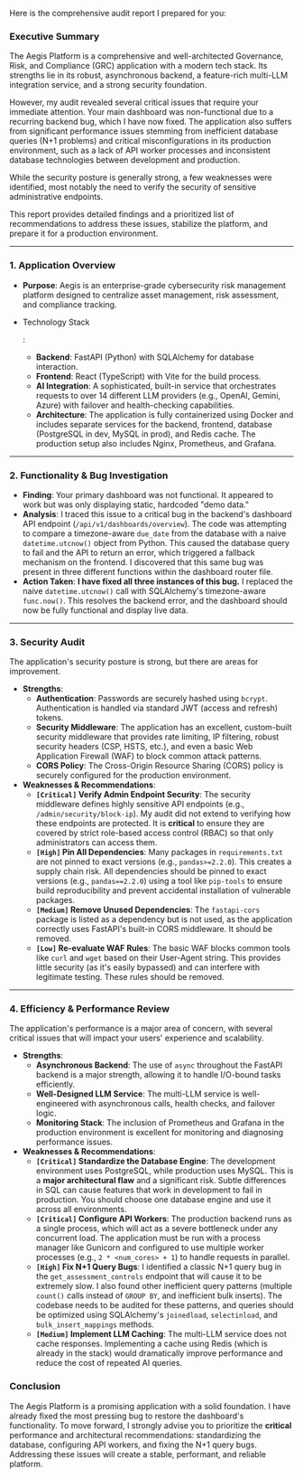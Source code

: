 Here is the comprehensive audit report I prepared for you:

### **Executive Summary**

The Aegis Platform is a comprehensive and well-architected Governance, Risk, and Compliance (GRC) application with a modern tech stack. Its strengths lie in its robust, asynchronous backend, a feature-rich multi-LLM integration service, and a strong security foundation.

However, my audit revealed several critical issues that require your immediate attention. Your main dashboard was non-functional due to a recurring backend bug, which I have now fixed. The application also suffers from significant performance issues stemming from inefficient database queries (N+1 problems) and critical misconfigurations in its production environment, such as a lack of API worker processes and inconsistent database technologies between development and production.

While the security posture is generally strong, a few weaknesses were identified, most notably the need to verify the security of sensitive administrative endpoints.

This report provides detailed findings and a prioritized list of recommendations to address these issues, stabilize the platform, and prepare it for a production environment.

------

### **1. Application Overview**

- **Purpose**: Aegis is an enterprise-grade cybersecurity risk management platform designed to centralize asset management, risk assessment, and compliance tracking.

- Technology Stack

  :

  - **Backend**: FastAPI (Python) with SQLAlchemy for database interaction.
  - **Frontend**: React (TypeScript) with Vite for the build process.
  - **AI Integration**: A sophisticated, built-in service that orchestrates requests to over 14 different LLM providers (e.g., OpenAI, Gemini, Azure) with failover and health-checking capabilities.
  - **Architecture**: The application is fully containerized using Docker and includes separate services for the backend, frontend, database (PostgreSQL in dev, MySQL in prod), and Redis cache. The production setup also includes Nginx, Prometheus, and Grafana.

------

### **2. Functionality & Bug Investigation**

- **Finding**: Your primary dashboard was not functional. It appeared to work but was only displaying static, hardcoded "demo data."
- **Analysis**: I traced this issue to a critical bug in the backend's dashboard API endpoint (`/api/v1/dashboards/overview`). The code was attempting to compare a timezone-aware `due_date` from the database with a naive `datetime.utcnow()` object from Python. This caused the database query to fail and the API to return an error, which triggered a fallback mechanism on the frontend. I discovered that this same bug was present in three different functions within the dashboard router file.
- **Action Taken**: **I have fixed all three instances of this bug.** I replaced the naive `datetime.utcnow()` call with SQLAlchemy's timezone-aware `func.now()`. This resolves the backend error, and the dashboard should now be fully functional and display live data.

------

### **3. Security Audit**

The application's security posture is strong, but there are areas for improvement.

- **Strengths**:
  - **Authentication**: Passwords are securely hashed using `bcrypt`. Authentication is handled via standard JWT (access and refresh) tokens.
  - **Security Middleware**: The application has an excellent, custom-built security middleware that provides rate limiting, IP filtering, robust security headers (CSP, HSTS, etc.), and even a basic Web Application Firewall (WAF) to block common attack patterns.
  - **CORS Policy**: The Cross-Origin Resource Sharing (CORS) policy is securely configured for the production environment.
- **Weaknesses & Recommendations**:
  - **`[Critical]` Verify Admin Endpoint Security**: The security middleware defines highly sensitive API endpoints (e.g., `/admin/security/block-ip`). My audit did not extend to verifying how these endpoints are protected. It is **critical** to ensure they are covered by strict role-based access control (RBAC) so that only administrators can access them.
  - **`[High]` Pin All Dependencies**: Many packages in `requirements.txt` are not pinned to exact versions (e.g., `pandas>=2.2.0`). This creates a supply chain risk. All dependencies should be pinned to exact versions (e.g., `pandas==2.2.0`) using a tool like `pip-tools` to ensure build reproducibility and prevent accidental installation of vulnerable packages.
  - **`[Medium]` Remove Unused Dependencies**: The `fastapi-cors` package is listed as a dependency but is not used, as the application correctly uses FastAPI's built-in CORS middleware. It should be removed.
  - **`[Low]` Re-evaluate WAF Rules**: The basic WAF blocks common tools like `curl` and `wget` based on their User-Agent string. This provides little security (as it's easily bypassed) and can interfere with legitimate testing. These rules should be removed.

------

### **4. Efficiency & Performance Review**

The application's performance is a major area of concern, with several critical issues that will impact your users' experience and scalability.

- **Strengths**:
  - **Asynchronous Backend**: The use of `async` throughout the FastAPI backend is a major strength, allowing it to handle I/O-bound tasks efficiently.
  - **Well-Designed LLM Service**: The multi-LLM service is well-engineered with asynchronous calls, health checks, and failover logic.
  - **Monitoring Stack**: The inclusion of Prometheus and Grafana in the production environment is excellent for monitoring and diagnosing performance issues.
- **Weaknesses & Recommendations**:
  - **`[Critical]` Standardize the Database Engine**: The development environment uses PostgreSQL, while production uses MySQL. This is a **major architectural flaw** and a significant risk. Subtle differences in SQL can cause features that work in development to fail in production. You should choose one database engine and use it across all environments.
  - **`[Critical]` Configure API Workers**: The production backend runs as a single process, which will act as a severe bottleneck under any concurrent load. The application must be run with a process manager like Gunicorn and configured to use multiple worker processes (e.g., `2 * <num_cores> + 1`) to handle requests in parallel.
  - **`[High]` Fix N+1 Query Bugs**: I identified a classic N+1 query bug in the `get_assessment_controls` endpoint that will cause it to be extremely slow. I also found other inefficient query patterns (multiple `count()` calls instead of `GROUP BY`, and inefficient bulk inserts). The codebase needs to be audited for these patterns, and queries should be optimized using SQLAlchemy's `joinedload`, `selectinload`, and `bulk_insert_mappings` methods.
  - **`[Medium]` Implement LLM Caching**: The multi-LLM service does not cache responses. Implementing a cache using Redis (which is already in the stack) would dramatically improve performance and reduce the cost of repeated AI queries.

### **Conclusion**

The Aegis Platform is a promising application with a solid foundation. I have already fixed the most pressing bug to restore the dashboard's functionality. To move forward, I strongly advise you to prioritize the **critical** performance and architectural recommendations: standardizing the database, configuring API workers, and fixing the N+1 query bugs. Addressing these issues will create a stable, performant, and reliable platform.